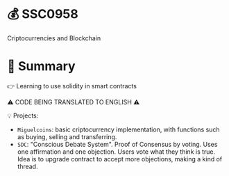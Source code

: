# 💰 SSC0958
Criptocurrencies and Blockchain
# 📖 Summary
👉 Learning to use solidity in smart contracts

:warning: CODE BEING TRANSLATED TO ENGLISH :warning:

💡 Projects:
- `Miguelcoins`: basic criptocurrency implementation, with functions such as buying, selling and transferring. 
- `SDC`: "Conscious Debate System". Proof of Consensus by voting. Uses one affirmation and one objection. Users vote what they think is true. Idea is to upgrade contract to accept more objections, making a kind of thread. 
